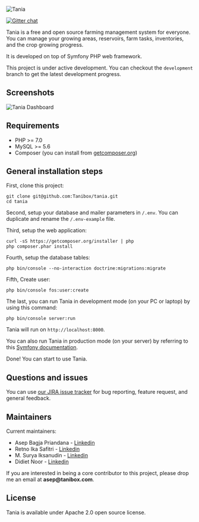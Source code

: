 ![Tania](readme-assets/project-logo.png "Tania Logo")

[![Gitter chat](https://badges.gitter.im/gitterHQ/gitter.png)](https://gitter.im/taniafarm/Lobby)

Tania is a free and open source farming management system for everyone. You can manage your growing areas, reservoirs, farm tasks, inventories, and the crop growing progress.

It is developed on top of Symfony PHP web framework.

This project is under active development. You can checkout the `development` branch to get the latest development progress.

## Screenshots

![Tania Dashboard](readme-assets/project-dashboard.jpg "Tania Dashboard")

## Requirements

- PHP >= 7.0
- MySQL >= 5.6
- Composer (you can install from [getcomposer.org](http://getcomposer.org))

## General installation steps

First, clone this project:

```
git clone git@github.com:Tanibox/tania.git
cd tania
```

Second, setup your database and mailer parameters in `/.env`. You can duplicate and rename the `/.env-example` file.

Third, setup the web application:

```
curl -sS https://getcomposer.org/installer | php
php composer.phar install
```

Fourth, setup the database tables:

```
php bin/console --no-interaction doctrine:migrations:migrate
```

Fifth, Create user:

```
php bin/console fos:user:create
```

The last, you can run Tania in development mode (on your PC or laptop) by using this command:

```
php bin/console server:run
``` 

Tania will run on `http://localhost:8000`.

You can also run Tania in production mode (on your server) by referring to this [Symfony documentation](http://symfony.com/doc/current/setup/web_server_configuration.html).

Done! You can start to use Tania.

## Questions and issues

You can use [our JIRA issue tracker](https://gettania.atlassian.net) for bug reporting, feature request, and general feedback.

## Maintainers

Current maintainers:

- Asep Bagja Priandana - [Linkedin](https://www.linkedin.com/in/asepbagja/)
- Retno Ika Safitri - [Linkedin](https://www.linkedin.com/in/retnoika/)
- M. Surya Iksanudin - [Linkedin](https://www.linkedin.com/in/ihsanuddin/)
- Didiet Noor - [Linkedin](https://www.linkedin.com/in/didiet/)

If you are interested in being a core contributor to this project, please drop me an email at __asep@tanibox.com__.

## License

Tania is available under Apache 2.0 open source license.
